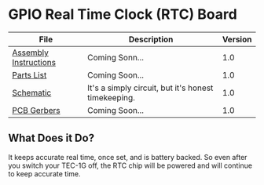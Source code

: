 # GPIO Real Time Clock (RTC) Board
| File | Description | Version |
|---|---|---|
| [Assembly Instructions]() | Coming Sonn... | 1.0 |
| [Parts List](/TEC-1G_PartsList_v1-5.pdf) | Coming Soon...  | 1.0 |
| [Schematic](TEC-1G_GPIO_RTC_Schematic_v1-0.pdf) | It's a simply circuit, but it's honest timekeeping. | 1.0 |
| [PCB Gerbers]() | Coming Soon... | 1.0 |

## What Does it Do?
It keeps accurate real time, once set, and is battery backed. So even after you switch your TEC-1G off, 
the RTC chip will be powered and will continue to keep accurate time.

